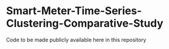 # Smart-Meter-Time-Series-Clustering-Comparative-Study
Code to be made publicly available here in this repository
